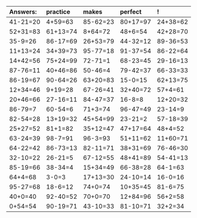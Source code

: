 | Answers: | practice | makes | perfect | ! |
| :--- | :--- | :--- | :--- | :--- |
| 41-21=20 | 4+59=63 | 85-62=23 | 80+17=97 | 24+38=62 | 
| 52+31=83 | 61+13=74 | 8+64=72 | 48+6=54 | 42+28=70 | 
| 35-9=26 | 86-17=69 | 26+53=79 | 44-32=12 | 89-36=53 | 
| 11+13=24 | 34+39=73 | 95-77=18 | 91-37=54 | 86-22=64 | 
| 14+42=56 | 75+24=99 | 72-71=1 | 68-23=45 | 29-16=13 | 
| 87-76=11 | 40+46=86 | 50-46=4 | 79-42=37 | 66-33=33 | 
| 86-19=67 | 90-64=26 | 63+20=83 | 15-0=15 | 62+13=75 | 
| 12+34=46 | 9+19=28 | 67-26=41 | 32+40=72 | 57+4=61 | 
| 20+46=66 | 27-16=11 | 84-47=37 | 16-8=8 | 12+20=32 | 
| 86-79=7 | 60-54=6 | 71+3=74 | 96-47=49 | 23-14=9 | 
| 82-54=28 | 13+19=32 | 45+54=99 | 23-21=2 | 57-18=39 | 
| 25+27=52 | 81+1=82 | 35+12=47 | 47+17=64 | 48+4=52 | 
| 63-24=39 | 98-7=91 | 96-3=93 | 51+11=62 | 11+60=71 | 
| 64-22=42 | 86-73=13 | 82-11=71 | 38+31=69 | 76-46=30 | 
| 32-10=22 | 26-21=5 | 67-12=55 | 48+41=89 | 54-41=13 | 
| 85-19=66 | 38-34=4 | 15+34=49 | 66-38=28 | 64-1=63 | 
| 64+4=68 | 3-0=3 | 17+13=30 | 24-10=14 | 16-0=16 | 
| 95-27=68 | 18-6=12 | 74+0=74 | 10+35=45 | 81-6=75 | 
| 40+0=40 | 92-40=52 | 70+0=70 | 12+84=96 | 56+2=58 | 
| 0+54=54 | 90-19=71 | 43-10=33 | 81-10=71 | 32+2=34 | 
